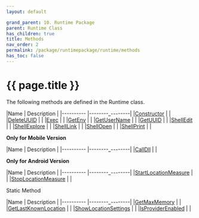 ```yaml
---
layout: default

grand_parent: 10. Runtime Package
parent: Runtime Class
has_children: true
title: Methods
nav_order: 2
permalink: /package/runtimepackage/runtime/methods
has_toc: false
---
```

# {{ page.title }}

The following methods are defined in the Runtime class.

|Name       | Description     |
|----------	|--------_--------|
|[Constructor](/package/runtimepackage/runtime/methods/constructor) | |
|[DeleteUUID](/package/runtimepackage/runtime/methods/deleteuuid) | |
|[Exec](/package/runtimepackage/runtime/methods/exec) | |
|[GetEnv](/package/runtimepackage/runtime/methods/getenv) | |
|[GetUserName](/package/runtimepackage/runtime/methods/getusername) | |
|[GetUUID](/package/runtimepackage/runtime/methods/getuuid) | |
|[ShellEdit](/package/runtimepackage/runtime/methods/shelledit) | |
|[ShellExplore](/package/runtimepackage/runtime/methods/shellexplore) | |
|[ShellLink](/package/runtimepackage/runtime/methods/shelllink) | |
|[ShellOpen](/package/runtimepackage/runtime/methods/shellopen) | |
|[ShellPrint](/package/runtimepackage/runtime/methods/shellprint) | |

**Only for Mobile Version**

|Name       | Description     |
|----------	|--------_--------|
|[CallDll](/package/runtimepackage/runtime/methods/calldll) | |

**Only for Android Version**

|Name       | Description     |
|----------	|--------_--------|
|[StartLocationMeasure](/package/runtimepackage/runtime/methods/startlocationmeasure) | |
|[StopLocationMeasure](/package/runtimepackage/runtime/methods/stoplocationmeasure) | |

Static Method

|Name       | Description     |
|----------	|--------_--------|
|[GetMaxMemory](/package/runtimepackage/runtime/methods/getmaxmemory) | |
|[GetLastKnownLocation](/package/runtimepackage/runtime/methods/getlastknownlocation) | |
|[ShowLocationSettings](/package/runtimepackage/runtime/methods/showlocationsettings) | |
|[IsProviderEnabled](/package/runtimepackage/runtime/methods/isproviderenabled) | |
